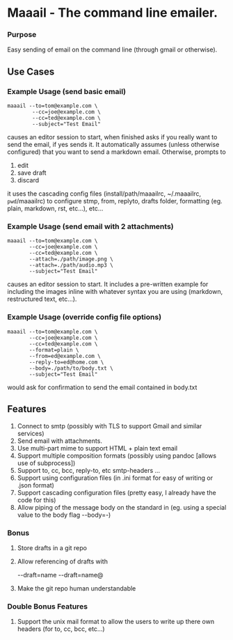 Maaail - The command line emailer.
==================================

### Purpose

Easy sending of email on the command line (through gmail or otherwise).

Use Cases
---------

### Example Usage (send basic email)

    maaail --to=tom@example.com \
            --cc=joe@example.com \
            --cc=ted@example.com \
            --subject="Test Email"

causes an editor session to start, when finished asks if you really want to send
the email, if yes sends it. It automatically assumes (unless otherwise
configured) that you want to send a markdown email.  Otherwise, prompts to

1. edit
1. save draft
1. discard

it uses the cascading config files (install/path/maaailrc, ~/.maaailrc,
`pwd`/maaailrc) to configure stmp, from, replyto, drafts folder, formatting
(eg. plain, markdown, rst, etc...), etc...

### Example Usage (send email with 2 attachments)

    maaail --to=tom@example.com \
           --cc=joe@example.com \
           --cc=ted@example.com \
           --attach=./path/image.png \
           --attach=./path/audio.mp3 \
           --subject="Test Email"

causes an editor session to start. It includes a pre-written example for
including the images inline with whatever syntax you are using (markdown,
restructured text, etc...).

### Example Usage (override config file options)

    maaail --to=tom@example.com \
           --cc=joe@example.com \
           --cc=ted@example.com \
           --format=plain \
           --from=ed@example.com \
           --reply-to=ed@home.com \
           --body=./path/to/body.txt \
           --subject="Test Email"

would ask for confirmation to send the email contained in body.txt

Features
--------

1. Connect to smtp (possibly with TLS to support Gmail and similar services)
1. Send email with attachments.
1. Use multi-part mime to support HTML + plain text email
1. Support multiple composition formats (possibly using pandoc [allows use of
   subprocess])
1. Support to, cc, bcc, reply-to, etc smtp-headers ...
1. Support using configuration files (in .ini format for easy of writing or
   .json format)
1. Support cascading configuration files (pretty easy, I already have the code
   for this)
1. Allow piping of the message body on the standard in (eg. using a special
   value to the body flag --body=-)

### Bonus

1. Store drafts in a git repo
1. Allow referencing of drafts with

    --draft=name
    --draft=name@<git-commit-spec>

1. Make the git repo human understandable

### Double Bonus Features

1. Support the unix mail format to allow the users to write up there own headers
   (for to, cc, bcc, etc...)

